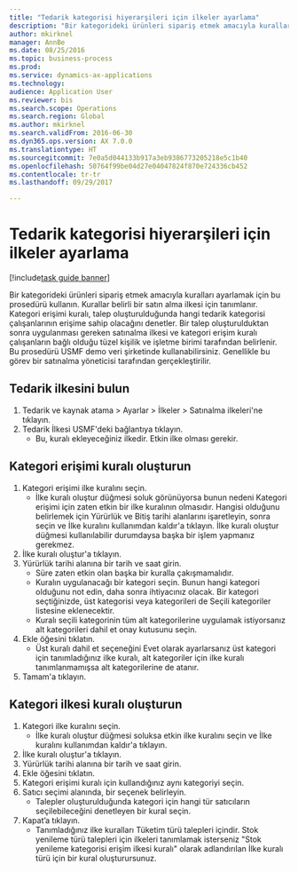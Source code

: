 ```yaml
--- 
title: "Tedarik kategorisi hiyerarşileri için ilkeler ayarlama"
description: "Bir kategorideki ürünleri sipariş etmek amacıyla kuralları ayarlamak için bu prosedürü kullanın."
author: mkirknel
manager: AnnBe
ms.date: 08/25/2016
ms.topic: business-process
ms.prod: 
ms.service: dynamics-ax-applications
ms.technology: 
audience: Application User
ms.reviewer: bis
ms.search.scope: Operations
ms.search.region: Global
ms.author: mkirknel
ms.search.validFrom: 2016-06-30
ms.dyn365.ops.version: AX 7.0.0
ms.translationtype: HT
ms.sourcegitcommit: 7e0a5d044133b917a3eb9386773205218e5c1b40
ms.openlocfilehash: 50764f99be04d27e04047824f870e724336cb452
ms.contentlocale: tr-tr
ms.lasthandoff: 09/29/2017

---
```

# <a name="set-up-policies-for-procurement-category-hierarchies"></a>Tedarik kategorisi hiyerarşileri için ilkeler ayarlama

[!include[task guide banner](../../includes/task-guide-banner.md)]

Bir kategorideki ürünleri sipariş etmek amacıyla kuralları ayarlamak için bu prosedürü kullanın. Kurallar belirli bir satın alma ilkesi için tanımlanır. Kategori erişimi kuralı, talep oluşturulduğunda hangi tedarik kategorisi çalışanlarının erişime sahip olacağını denetler. Bir talep oluşturulduktan sonra uygulanması gereken satınalma ilkesi ve kategori erişim kuralı çalışanların bağlı olduğu tüzel kişilik ve işletme birimi tarafından belirlenir. Bu prosedürü USMF demo veri şirketinde kullanabilirsiniz. Genellikle bu görev bir satınalma yöneticisi tarafından gerçekleştirilir.


## <a name="find-the-procurement-policy"></a>Tedarik ilkesini bulun
1. Tedarik ve kaynak atama > Ayarlar > İlkeler > Satınalma ilkeleri'ne tıklayın.
2. Tedarik İlkesi USMF'deki bağlantıya tıklayın.
    * Bu, kuralı ekleyeceğiniz ilkedir. Etkin ilke olması gerekir.  

## <a name="create-a-category-access-rule"></a>Kategori erişimi kuralı oluşturun
1. Kategori erişimi ilke kuralını seçin.
    * İlke kuralı oluştur düğmesi soluk görünüyorsa bunun nedeni Kategori erişimi için zaten etkin bir ilke kuralının olmasıdır. Hangisi olduğunu belirlemek için Yürürlük ve Bitiş tarihi alanlarını işaretleyin, sonra seçin ve İlke kuralını kullanımdan kaldır'a tıklayın. İlke kuralı oluştur düğmesi kullanılabilir durumdaysa başka bir işlem yapmanız gerekmez.  
2. İlke kuralı oluştur'a tıklayın.
3. Yürürlük tarihi alanına bir tarih ve saat girin.
    * Süre zaten etkin olan başka bir kuralla çakışmamalıdır.  
    * Kuralın uygulanacağı bir kategori seçin. Bunun hangi kategori olduğunu not edin, daha sonra ihtiyacınız olacak. Bir kategori seçtiğinizde, üst kategorisi veya kategorileri de Seçili kategoriler listesine eklenecektir.  
    * Kuralı seçili kategorinin tüm alt kategorilerine uygulamak istiyorsanız alt kategorileri dahil et onay kutusunu seçin.  
4. Ekle öğesini tıklatın.
    * Üst kuralı dahil et seçeneğini Evet olarak ayarlarsanız üst kategori için tanımladığınız ilke kuralı, alt kategoriler için ilke kuralı tanımlanmamışsa alt kategorilerine de atanır.  
5. Tamam'a tıklayın.

## <a name="create-a-category-policy-rule"></a>Kategori ilkesi kuralı oluşturun
1. Kategori ilke kuralını seçin.
    * İlke kuralı oluştur düğmesi soluksa etkin ilke kuralını seçin ve İlke kuralını kullanımdan kaldır'a tıklayın.  
2. İlke kuralı oluştur'a tıklayın.
3. Yürürlük tarihi alanına bir tarih ve saat girin.
4. Ekle öğesini tıklatın.
5. Kategori erişimi kuralı için kullandığınız aynı kategoriyi seçin.
6. Satıcı seçimi alanında, bir seçenek belirleyin.
    * Talepler oluşturulduğunda kategori için hangi tür satıcıların seçilebileceğini denetleyen bir kural seçin.  
7. Kapat’a tıklayın.
    * Tanımladığınız ilke kuralları Tüketim türü talepleri içindir. Stok yenileme türü talepleri için ilkeleri tanımlamak isterseniz "Stok yenileme kategorisi erişim ilkesi kuralı" olarak adlandırılan İlke kuralı türü için bir kural oluşturursunuz.  


